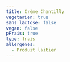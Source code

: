 ```yaml
---
title: Crème Chantilly
vegetarien: true
sans_lactose: false
vegan: false
pFrais: true
type: frais
allergenes:
  - Produit laitier
---
```


